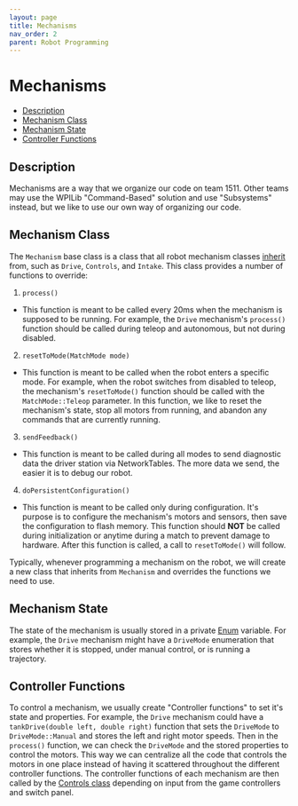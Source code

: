 ```yaml
---
layout: page
title: Mechanisms
nav_order: 2
parent: Robot Programming
---
```


# Mechanisms

* [Description](#description)
* [Mechanism Class](#mechanism-class)
* [Mechanism State](#mechanism-state)
* [Controller Functions](#controller-functions)

## Description

Mechanisms are a way that we organize our code on team 1511. Other teams may use the WPILib "Command-Based" solution and use "Subsystems" instead, but we like to use our own way of organizing our code.

## Mechanism Class

The `Mechanism` base class is a class that all robot mechanism classes [inherit](/cpp_stuff/classes/#class-inheritance) from, such as `Drive`, `Controls`, and `Intake`. This class provides a number of functions to override:

1. `process()`
  - This function is meant to be called every 20ms when the mechanism is supposed to be running. For example, the `Drive` mechanism's `process()` function should be called during teleop and autonomous, but not during disabled.
2. `resetToMode(MatchMode mode)`
  - This function is meant to be called when the robot enters a specific mode. For example, when the robot switches from disabled to teleop, the mechanism's `resetToMode()` function should be called with the `MatchMode::Teleop` parameter. In this function, we like to reset the mechanism's state, stop all motors from running, and abandon any commands that are currently running.
3. `sendFeedback()`
  - This function is meant to be called during all modes to send diagnostic data the driver station via NetworkTables. The more data we send, the easier it is to debug our robot.
4. `doPersistentConfiguration()`
  - This function is meant to be called only during configuration. It's purpose is to configure the mechanism's motors and sensors, then save the configuration to flash memory. This function should __NOT__ be called during initialization or anytime during a match to prevent damage to hardware. After this function is called, a call to `resetToMode()` will follow.

Typically, whenever programming a mechanism on the robot, we will create a new class that inherits from `Mechanism` and overrides the functions we need to use.

## Mechanism State

The state of the mechanism is usually stored in a private [Enum](/cpp_stuff/enums/) variable. For example, the `Drive` mechanism might have a `DriveMode` enumeration that stores whether it is stopped, under manual control, or is running a trajectory.

## Controller Functions

To control a mechanism, we usually create "Controller functions" to set it's state and properties. For example, the `Drive` mechanism could have a `tankDrive(double left, double right)` function that sets the `DriveMode` to `DriveMode::Manual` and stores the left and right motor speeds. Then in the `process()` function, we can check the `DriveMode` and the stored properties to control the motors. This way we can centralize all the code that controls the motors in one place instead of having it scattered throughout the different controller functions.
The controller functions of each mechanism are then called by the [Controls class](/robot_programming/controls/) depending on input from the game controllers and switch panel.